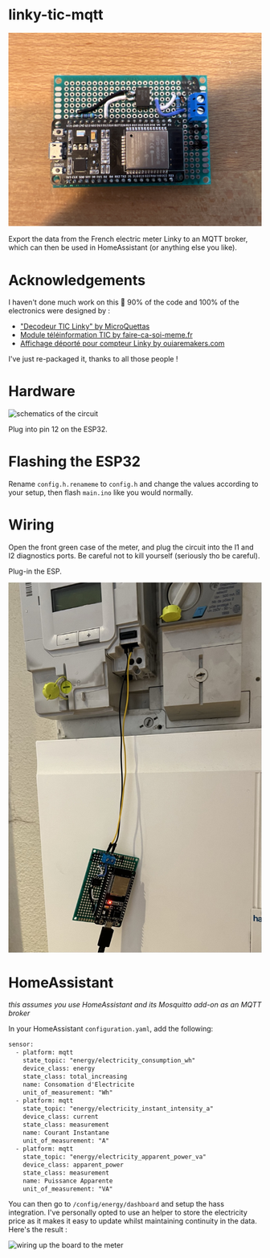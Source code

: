 # linky-tic-mqtt

![the board](./imgs/2.JPEG)

Export the data from the French electric meter Linky to an MQTT broker, which can then be used in HomeAssistant (or anything else you like).

# Acknowledgements

I haven't done much work on this 😬 90% of the code and 100% of the electronics were designed by : 

- ["Decodeur TIC Linky" by MicroQuettas](https://forum.arduino.cc/t/decodeur-tic-linky/512858/29)
- [Module téléinformation TIC by faire-ca-soi-meme.fr](https://faire-ca-soi-meme.fr/domotique/2016/09/12/module-teleinformation-tic/)
- [Affichage déporté pour compteur Linky by ouiaremakers.com](https://ouiaremakers.com/posts/tutoriel-diy-affichage-deporte-pour-compteur-linky)

I've just re-packaged it, thanks to all those people !

# Hardware

![schematics of the circuit](https://i0.wp.com/faire-ca-soi-meme.fr/wp-content/uploads/2016/09/sch%C3%A9ma-module-TIC.png?w=459&ssl=1)

Plug into pin 12 on the ESP32.

# Flashing the ESP32

Rename `config.h.renameme` to `config.h` and change the values according to your setup, then flash `main.ino` like you would normally.

# Wiring

Open the front green case of the meter, and plug the circuit into the I1 and I2 diagnostics ports. Be careful not to kill yourself (seriously tho be careful).

Plug-in the ESP.

![wiring up the board to the meter](./imgs/1.JPEG)

# HomeAssistant

_this assumes you use HomeAssistant and its Mosquitto add-on as an MQTT broker_

In your HomeAssistant `configuration.yaml`, add the following: 

```
sensor:
  - platform: mqtt
    state_topic: "energy/electricity_consumption_wh"
    device_class: energy
    state_class: total_increasing
    name: Consomation d'Electricite
    unit_of_measurement: "Wh"
  - platform: mqtt
    state_topic: "energy/electricity_instant_intensity_a"
    device_class: current
    state_class: measurement
    name: Courant Instantane
    unit_of_measurement: "A"
  - platform: mqtt
    state_topic: "energy/electricity_apparent_power_va"
    device_class: apparent_power
    state_class: measurement
    name: Puissance Apparente
    unit_of_measurement: "VA"
```

You can then go to `/config/energy/dashboard` and setup the hass integration. I've personally opted to use an helper to store the electricity price as it makes it easy to update whilst maintaining continuity in the data. Here's the result : 

![wiring up the board to the meter](./imgs/3.JPEG)
